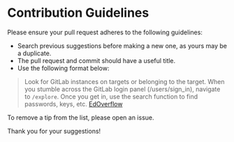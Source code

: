 # Contribution Guidelines

Please ensure your pull request adheres to the following guidelines:

- Search previous suggestions before making a new one, as yours may be a duplicate.
- The pull request and commit should have a useful title.
- Use the following format below:

> Look for GitLab instances on targets or belonging to the target. When you stumble across the GitLab login panel (/users/sign_in), navigate to `/explore`. Once you get in, use the search function to find passwords, keys, etc.
[EdOverflow](https://twitter.com/EdOverflow/status/986214497965740032)

To remove a tip from the list, please open an issue.

Thank you for your suggestions!

